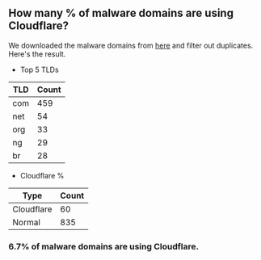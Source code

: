 ## How many % of malware domains are using Cloudflare?


We downloaded the malware domains from [here](https://urlhaus.abuse.ch) and filter out duplicates.
Here's the result.


[//]: # (start replacement)


- Top 5 TLDs

| TLD | Count |
| --- | --- |
| com | 459 |
| net | 54 |
| org | 33 |
| ng | 29 |
| br | 28 |


- Cloudflare %

| Type | Count |
| --- | --- |
| Cloudflare | 60 |
| Normal | 835 |


### 6.7% of malware domains are using Cloudflare.